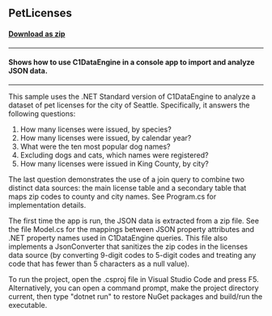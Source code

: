 ## PetLicenses
#### [Download as zip](https://grapecity.github.io/DownGit/#/home?url=https://github.com/GrapeCity/ComponentOne-Service-Components-Samples/tree/master/DataEngine/PetLicenses)
____
#### Shows how to use C1DataEngine in a console app to import and analyze JSON data.
____
This sample uses the .NET Standard version of C1DataEngine to analyze a dataset
of pet licenses for the city of Seattle. Specifically, it answers the following
questions:

1. How many licenses were issued, by species?
2. How many licenses were issued, by calendar year?
3. What were the ten most popular dog names?
4. Excluding dogs and cats, which names were registered?
5. How many licenses were issued in King County, by city?

The last question demonstrates the use of a join query to combine two distinct
data sources: the main license table and a secondary table that maps zip codes
to county and city names. See Program.cs for implementation details.

The first time the app is run, the JSON data is extracted from a zip file. See
the file Model.cs for the mappings between JSON property attributes and .NET
property names used in C1DataEngine queries. This file also implements a
JsonConverter that sanitizes the zip codes in the licenses data source (by
converting 9-digit codes to 5-digit codes and treating any code that has fewer
than 5 characters as a null value).

To run the project, open the .csproj file in Visual Studio Code and press F5.
Alternatively, you can open a command prompt, make the project directory
current, then type "dotnet run" to restore NuGet packages and build/run the
executable.
